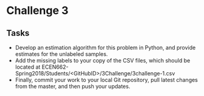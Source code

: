 # Challenge 3

## Tasks
* Develop an estimation algorithm for this problem in Python, and provide estimates for the unlabeled samples.
* Add the missing labels to your copy of the CSV files, which should be located at ECEN662-Spring2018/Students/\<GitHubID\>/3Challenge/3challenge-1.csv
* Finally, commit your work to your local Git repository, pull latest changes from the master, and then push your updates.
